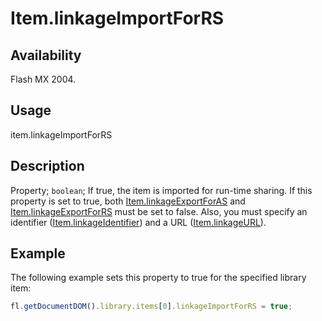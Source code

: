 # Item.linkageImportForRS

## Availability

Flash MX 2004.

## Usage

item.linkageImportForRS

## Description

Property; `boolean`; If true, the item is imported for run-time sharing. If this property is set to true, both [Item.linkageExportForAS](../Item_object/Item7.md) and [Item.linkageExportForRS](../Item_object/Item8.md) must be set to false. Also, you must specify an identifier ([Item.linkageIdentifier](../Item_object/Item10.md)) and a URL ([Item.linkageURL](../Item_object/Item12.md)).

## Example

The following example sets this property to true for the specified library item:

```javascript
fl.getDocumentDOM().library.items[0].linkageImportForRS = true;
```
